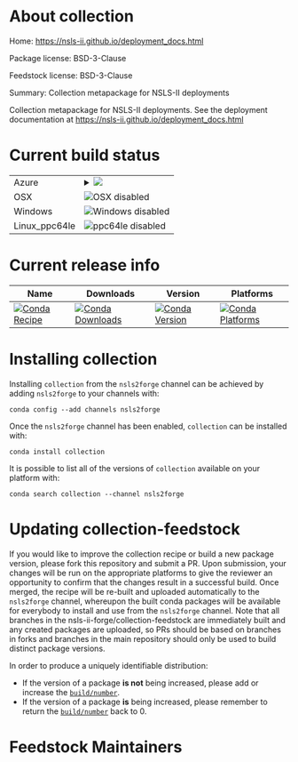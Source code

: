 About collection
================

Home: https://nsls-ii.github.io/deployment_docs.html

Package license: BSD-3-Clause

Feedstock license: BSD-3-Clause

Summary: Collection metapackage for NSLS-II deployments

Collection metapackage for NSLS-II deployments. See the deployment
documentation at https://nsls-ii.github.io/deployment_docs.html


Current build status
====================


<table>
    
  <tr>
    <td>Azure</td>
    <td>
      <details>
        <summary>
          <a href="https://dev.azure.com/nsls2forge/nsls2forge/_build/latest?definitionId=72&branchName=master">
            <img src="https://dev.azure.com/nsls2forge/nsls2forge/_apis/build/status/collection-feedstock?branchName=master">
          </a>
        </summary>
        <table>
          <thead><tr><th>Variant</th><th>Status</th></tr></thead>
          <tbody><tr>
              <td>linux_python3.7</td>
              <td>
                <a href="https://dev.azure.com/nsls2forge/nsls2forge/_build/latest?definitionId=72&branchName=master">
                  <img src="https://dev.azure.com/nsls2forge/nsls2forge/_apis/build/status/collection-feedstock?branchName=master&jobName=linux&configuration=linux_python3.7" alt="variant">
                </a>
              </td>
            </tr>
          </tbody>
        </table>
      </details>
    </td>
  </tr>
  <tr>
    <td>OSX</td>
    <td>
      <img src="https://img.shields.io/badge/OSX-disabled-lightgrey.svg" alt="OSX disabled">
    </td>
  </tr>
  <tr>
    <td>Windows</td>
    <td>
      <img src="https://img.shields.io/badge/Windows-disabled-lightgrey.svg" alt="Windows disabled">
    </td>
  </tr>
  <tr>
    <td>Linux_ppc64le</td>
    <td>
      <img src="https://img.shields.io/badge/ppc64le-disabled-lightgrey.svg" alt="ppc64le disabled">
    </td>
  </tr>
</table>

Current release info
====================

| Name | Downloads | Version | Platforms |
| --- | --- | --- | --- |
| [![Conda Recipe](https://img.shields.io/badge/recipe-collection-green.svg)](https://anaconda.org/nsls2forge/collection) | [![Conda Downloads](https://img.shields.io/conda/dn/nsls2forge/collection.svg)](https://anaconda.org/nsls2forge/collection) | [![Conda Version](https://img.shields.io/conda/vn/nsls2forge/collection.svg)](https://anaconda.org/nsls2forge/collection) | [![Conda Platforms](https://img.shields.io/conda/pn/nsls2forge/collection.svg)](https://anaconda.org/nsls2forge/collection) |

Installing collection
=====================

Installing `collection` from the `nsls2forge` channel can be achieved by adding `nsls2forge` to your channels with:

```
conda config --add channels nsls2forge
```

Once the `nsls2forge` channel has been enabled, `collection` can be installed with:

```
conda install collection
```

It is possible to list all of the versions of `collection` available on your platform with:

```
conda search collection --channel nsls2forge
```




Updating collection-feedstock
=============================

If you would like to improve the collection recipe or build a new
package version, please fork this repository and submit a PR. Upon submission,
your changes will be run on the appropriate platforms to give the reviewer an
opportunity to confirm that the changes result in a successful build. Once
merged, the recipe will be re-built and uploaded automatically to the
`nsls2forge` channel, whereupon the built conda packages will be available for
everybody to install and use from the `nsls2forge` channel.
Note that all branches in the nsls-ii-forge/collection-feedstock are
immediately built and any created packages are uploaded, so PRs should be based
on branches in forks and branches in the main repository should only be used to
build distinct package versions.

In order to produce a uniquely identifiable distribution:
 * If the version of a package **is not** being increased, please add or increase
   the [``build/number``](https://conda.io/docs/user-guide/tasks/build-packages/define-metadata.html#build-number-and-string).
 * If the version of a package **is** being increased, please remember to return
   the [``build/number``](https://conda.io/docs/user-guide/tasks/build-packages/define-metadata.html#build-number-and-string)
   back to 0.

Feedstock Maintainers
=====================


